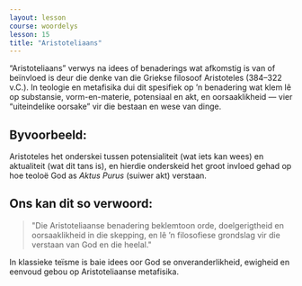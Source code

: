 ```yaml
---
layout: lesson
course: woordelys
lesson: 15
title: "Aristoteliaans"
---
```


“Aristoteliaans” verwys na idees of benaderings wat afkomstig is van of beïnvloed is deur die denke van die Griekse filosoof Aristoteles (384–322 v.C.). In teologie en metafisika dui dit spesifiek op ’n benadering wat klem lê op substansie, vorm-en-materie, potensiaal en akt, en oorsaaklikheid — vier “uiteindelike oorsake” vir die bestaan en wese van dinge.

## Byvoorbeeld:

Aristoteles het onderskei tussen potensialiteit (wat iets kan wees) en aktualiteit (wat dit tans is), en hierdie onderskeid het groot invloed gehad op hoe teoloë God as *Aktus Purus* (suiwer akt) verstaan.

## Ons kan dit so verwoord:

> "Die Aristoteliaanse benadering beklemtoon orde, doelgerigtheid en oorsaaklikheid in die skepping, en lê ’n filosofiese grondslag vir die verstaan van God en die heelal."

In klassieke teïsme is baie idees oor God se onveranderlikheid, ewigheid en eenvoud gebou op Aristoteliaanse metafisika.